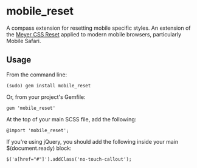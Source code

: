 mobile_reset
============

A compass extension for resetting mobile specific styles. An extension of the [Meyer CSS Reset](http://meyerweb.com/eric/tools/css/reset/) applied to modern mobile browsers, particularly Mobile Safari.

## Usage
From the command line:

    (sudo) gem install mobile_reset

Or, from your project's Gemfile:

    gem 'mobile_reset'

At the top of your main SCSS file, add the following:

    @import 'mobile_reset';

If you're using jQuery, you should add the following inside your main $(document.ready) block:

    $('a[href="#"]').addClass('no-touch-callout');
